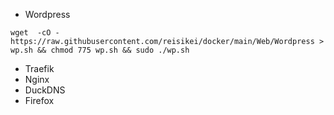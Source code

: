 * Wordpress

```
wget  -cO - https://raw.githubusercontent.com/reisikei/docker/main/Web/Wordpress > wp.sh && chmod 775 wp.sh && sudo ./wp.sh
```

* Traefik
* Nginx
* DuckDNS
* Firefox
